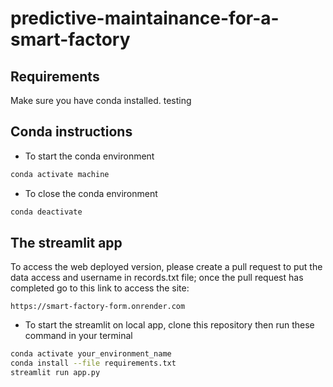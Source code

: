 # predictive-maintainance-for-a-smart-factory



## Requirements
Make sure you have conda installed. testing





## Conda instructions
- To start the conda environment

``` bash
conda activate machine
```

- To close the conda environment
``` bash
conda deactivate
```

## The streamlit app

To access the web deployed version, please create a pull request to put the data access and username in records.txt file; once the pull request has completed go to this link to access the site:
```
https://smart-factory-form.onrender.com
```

- To start the streamlit on local app, clone this repository then run these command in your terminal
```bash
conda activate your_environment_name
conda install --file requirements.txt
streamlit run app.py
```

